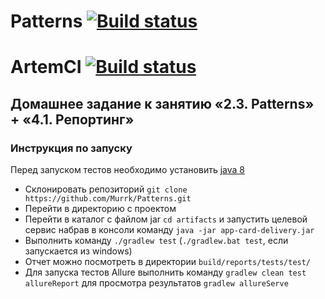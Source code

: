 # Patterns [![Build status](https://ci.appveyor.com/api/projects/status/kf5odib1imdpe744?svg=true)](https://ci.appveyor.com/project/Murrk/patterns)
# ArtemCI [![Build status](https://ci.appveyor.com/api/projects/status/yddnip65d60hjpbx?svg=true)](https://ci.appveyor.com/project/ArRomanov/patterns)

## Домашнее задание к занятию «2.3. Patterns» + «4.1. Репортинг»

### Инструкция по запуску

Перед запуском тестов необходимо установить [java 8](https://www.oracle.com/technetwork/java/javase/downloads/2133151)

* Склонировать репозиторий `git clone https://github.com/Murrk/Patterns.git`
* Перейти в директорию с проектом
* Перейти в каталог с файлом jar `cd artifacts` и запустить целевой сервис набрав в консоли команду `java -jar app-card-delivery.jar`
* Выполнить команду `./gradlew test` (`./gradlew.bat test`, если запускается из windows)
* Отчет можно посмотреть в директории `build/reports/tests/test/`
* Для запуска тестов Allure выполнить команду `gradlew clean test allureReport` для просмотра результатов `gradlew allureServe`